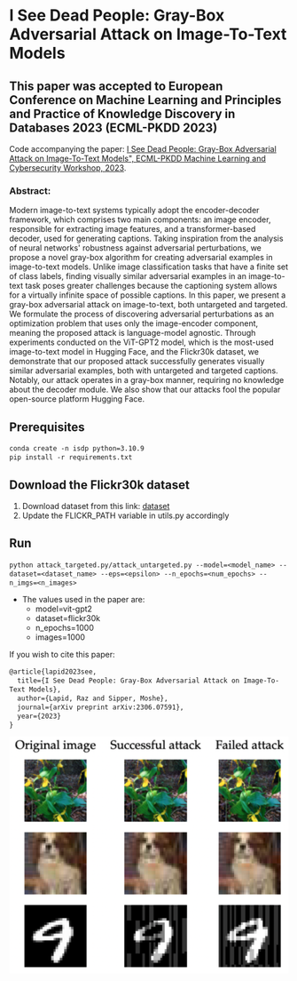 # I See Dead People: Gray-Box Adversarial Attack on Image-To-Text Models

## This paper was accepted to European Conference on Machine Learning and Principles and Practice of Knowledge Discovery in Databases 2023 (ECML-PKDD 2023)

Code accompanying the paper:
[I See Dead People: Gray-Box Adversarial Attack on Image-To-Text Models", ECML-PKDD Machine Learning and Cybersecurity Workshop, 2023](https://arxiv.org/abs/2306.07591).

### Abstract:
Modern image-to-text systems typically adopt the encoder-decoder framework, which comprises two main components: an image encoder, responsible for extracting image features, and a transformer-based decoder, used for generating captions. Taking inspiration from the analysis of neural networks' robustness against adversarial perturbations, we propose a novel gray-box algorithm for creating adversarial examples in image-to-text models. Unlike image classification tasks that have a finite set of class labels, finding visually similar adversarial examples in an image-to-text task poses greater challenges because the captioning system allows for a virtually infinite space of possible captions. In this paper, we present a gray-box adversarial attack on image-to-text, both untargeted and targeted. We formulate the process of discovering adversarial perturbations as an optimization problem that uses only the image-encoder component, meaning the proposed attack is language-model agnostic. Through experiments conducted on the ViT-GPT2 model, which is the most-used image-to-text model in Hugging Face, and the Flickr30k dataset, we demonstrate that our proposed attack successfully generates visually similar adversarial examples, both with untargeted and targeted captions. Notably, our attack operates in a gray-box manner, requiring no knowledge about the decoder module. We also show that our attacks fool the popular open-source platform Hugging Face.

## Prerequisites
    conda create -n isdp python=3.10.9
    pip install -r requirements.txt

## Download the Flickr30k dataset
1. Download dataset from this link: [dataset](https://www.kaggle.com/datasets/adityajn105/flickr30k)
2. Update the FLICKR_PATH variable in utils.py accordingly

## Run
    python attack_targeted.py/attack_untargeted.py --model=<model_name> --dataset=<dataset_name> --eps=<epsilon> --n_epochs=<num_epochs> --n_imgs=<n_images>

- The values used in the paper are:
  - model=vit-gpt2
  - dataset=flickr30k
  - n_epochs=1000
  - images=1000

If you wish to cite this paper:
```
@article{lapid2023see,
  title={I See Dead People: Gray-Box Adversarial Attack on Image-To-Text Models},
  author={Lapid, Raz and Sipper, Moshe},
  journal={arXiv preprint arXiv:2306.07591},
  year={2023}
}
```
![alt text](https://github.com/razla/QuEry-Attack/blob/master/figures/examples.png)
